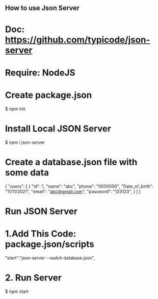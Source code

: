 ## How to use Json Server

# Doc: https://github.com/typicode/json-server

# Require: NodeJS

# Create package.json

$ npm init

# Install Local JSON Server

$ npm i json-server

# Create a database.json file with some data

{
"users": [
{
"id": 1,
"name": "abc",
"phone": "0000000",
"Date_of_birth": "11/11/2021",
"email": "abc@gmail.com",
"password": "123123",
}
]
}

# Run JSON Server

# 1.Add This Code: package.json/scripts

"start":"json-server --watch database.json",

# 2. Run Server

$ npm start
